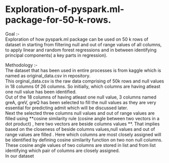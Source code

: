 # Exploration-of-pyspark.ml-package-for-50-k-rows.

Goal :- <br />
Exploration of how pyspark.ml package can be used on 50 k rows of dataset in starting from filtering null and out of range values of all columns, to apply linear and random forest regressions and in between identifying principal components( a key parts in regression). <br />

Methodology :-<br />
The dataset that has been used in entire processes is from kaggle which is named as original_data.csv in repository.<br />
This orginal_data.csv is the raw data comprising of 50k rows and null values in 18 columns 0f 26 columns. So initially, which columns are having atleast one null value has been identified.<br />
Out of the 18 columns of having atleast one null value, 3 columns named greA, greV, greQ has been selected to fill the null values as they are very essential for predicting admit which will be discussed later.<br />
Next the selected three columns null values and out of range values are filled using **cosine similarity rule (cosine angle between two vectors in a dot product) , here 
two vectors are beside columns values **. That implies based on the closeness of beside columns values,null values and out of range values are filled . Here which columns are most closely assigned will be identified by defining cosine similarity function on two non null columns. These cosine angle values of two columns are stored in list and from list identifying which pair of columns are closely assigned.<br />
In our dataset 


